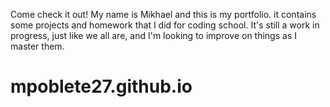 Come check it out! My name is Mikhael and this is my portfolio. it contains some projects and homework that I did for coding school. It's still a work in progress, just like we all are, and I'm looking to improve on things as I master them.
# mpoblete27.github.io